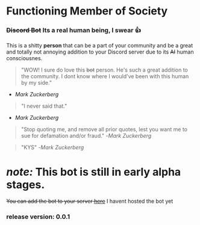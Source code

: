 # Functioning Member of Society
### ~~Discord Bot~~ Its a real human being, I swear 👍

This is a shitty **person** that can be a part of your community and be a great and totally not annoying addition to your Discord server due to its ~~AI~~ human consciousnes.

> "WOW! I sure do love this ~~bot~~ person. He's such a great addition to the community. I dont know where I would've been with this human by my side."
- *Mark Zuckerberg*

> "I never said that."
- *Mark Zuckerberg*

> "Stop quoting me, and remove all prior quotes, lest you want me to sue for defamation and/or fraud."
-*Mark Zuckerberg*

> "KYS"
-*Mark Zuckerberg*

# ***note:*** This bot is still in early alpha stages.

~~You can add the bot to your server [here](https://discord.com/api/oauth2/authorize?client_id=976439039953604649&permissions=2048&scope=bot%20applications.commands)~~ I havent hosted the bot yet

### release version: 0.0.1
